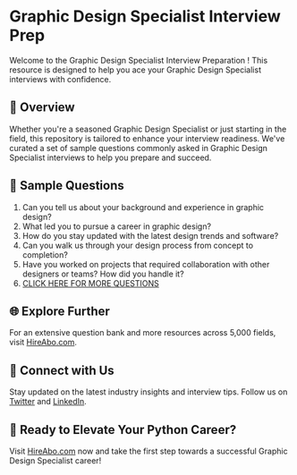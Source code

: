 # Graphic Design Specialist Interview Prep

Welcome to the Graphic Design Specialist Interview Preparation ! This resource is designed to help you ace your Graphic Design Specialist interviews with confidence.

## 🚀 Overview

Whether you're a seasoned Graphic Design Specialist or just starting in the field, this repository is tailored to enhance your interview readiness. We've curated a set of sample questions commonly asked in Graphic Design Specialist interviews to help you prepare and succeed.

## 📝 Sample Questions

1. Can you tell us about your background and experience in graphic design?
2. What led you to pursue a career in graphic design?
3. How do you stay updated with the latest design trends and software?
4. Can you walk us through your design process from concept to completion?
5. Have you worked on projects that required collaboration with other designers or teams? How did you handle it?
6. [CLICK HERE FOR MORE QUESTIONS](https://hireabo.com/job/6_0_3/Graphic%20Design%20Specialist)

## 🌐 Explore Further

For an extensive question bank and more resources across 5,000 fields, visit [HireAbo.com](https://www.hireabo.com).

## 📱 Connect with Us

Stay updated on the latest industry insights and interview tips. Follow us on [Twitter](https://twitter.com/hireabo) and [LinkedIn](https://www.linkedin.com/in/hire-abo-3609972a8/).

## 🚀 Ready to Elevate Your Python Career?

Visit [HireAbo.com](https://www.hireabo.com) now and take the first step towards a successful Graphic Design Specialist career!